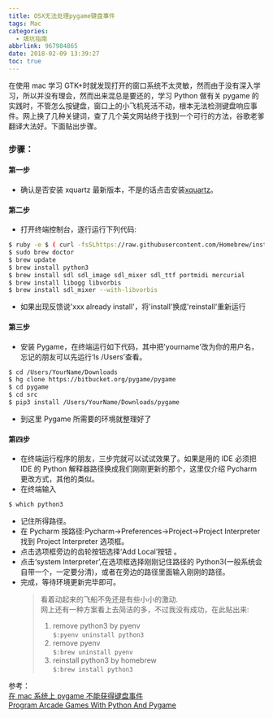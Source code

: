 ```yaml
---
title: OSX无法处理pygame键盘事件
tags: Mac
categories:
  - 填坑指南
abbrlink: 967984865
date: 2018-02-09 13:39:27
toc: true
---
```


 在使用 mac 学习 GTK+时就发现打开的窗口系统不太灵敏，然而由于没有深入学习，所以并没有理会，然而出来混总是要还的，学习 Python 做有关 pygame 的实践时，不管怎么按键盘，窗口上的小飞机死活不动，根本无法检测键盘响应事件。网上换了几种关键词，查了几个英文网站终于找到一个可行的方法，谷歌老爹翻译大法好。下面贴出步骤。

<!--more-->

### 步骤：

#### 第一步

*   确认是否安装 xquartz 最新版本，不是的话点击安装[xquartz](http://xquartz.macosforge.org)。

#### 第二步

*   打开终端控制台，逐行运行下列代码:

```bash
$ ruby -e $ ( curl -fsSLhttps://raw.githubusercontent.com/Homebrew/install/master/install)
$ sudo brew doctor  
$ brew update  
$ brew install python3  
$ brew install sdl sdl_image sdl_mixer sdl_ttf portmidi mercurial  
$ brew install libogg libvorbis  
$ brew install sdl_mixer --with-libvorbis
```

*   如果出现反馈说'xxx already install'，将'install'换成'reinstall'重新运行

#### 第三步

*   安装 Pygame，在终端运行如下代码，其中把'yourname'改为你的用户名，忘记的朋友可以先运行‘ls /Users’查看。

```bash
$ cd /Users/YourName/Downloads  
$ hg clone https://bitbucket.org/pygame/pygame  
$ cd pygame  
$ cd src  
$ pip3 install /Users/YourName/Downloads/pygame  
```

*   到这里 Pygame 所需要的环境就整理好了

#### 第四步

*   在终端运行程序的朋友，三步完就可以试试效果了。如果是用的 IDE 必须把 IDE 的 Python 解释器路径换成我们刚刚更新的那个，这里仅介绍 Pycharm 更改方式，其他的类似。
*   在终端输入

```bash
$ which python3
```

*   记住所得路径。
*   在 Pycharm 按路径:Pycharm->Preferences->Project->Project Interpreter 找到 Project Interpreter 选项框。
*   点击选项框旁边的齿轮按钮选择‘Add Local’按钮 。
*   点击‘system Interpreter’,在选项框选择刚刚记住路径的 Python3(一般系统会自带一个，一定要分清)，或者在旁边的路径里面输入刚刚的路径。
*   完成，等待环境更新完毕即可。
    > 看着动起来的飞船不免还是有些小小的激动.  
    > 网上还有一种方案看上去简洁的多，不过我没有成功，在此贴出来:
    >
    > 1.  remove python3 by pyenv  
    >     `$:pyenv uninstall python3`
    > 2.  remove pyenv  
    >     `$:brew uninstall pyenv`
    > 3.  reinstall python3 by homebrew  
    >     `$:brew install python3`

参考：  
[在 mac 系统上 pygame 不能获得键盘事件](http://bbs.fishc.com/thread-95321-1-1.html)  
[Program Arcade Games With Python And Pygame](http://programarcadegames.com/index.php?chapter=foreword&lang=cn#section_0)
